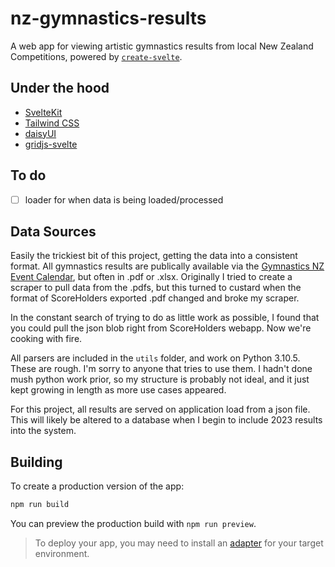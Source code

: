 # nz-gymnastics-results

A web app for viewing artistic gymnastics results from local New Zealand Competitions, powered by [`create-svelte`](https://github.com/sveltejs/kit/tree/master/packages/create-svelte).

## Under the hood
- [SvelteKit](https://kit.svelte.dev/)
- [Tailwind CSS](https://tailwindcss.com/docs/guides/sveltekit)
- [daisyUI](https://daisyui.com)
- [gridjs-svelte](https://github.com/iamyuu/gridjs-svelte)

## To do
- [ ] loader for when data is being loaded/processed

## Data Sources

Easily the trickiest bit of this project, getting the data into a consistent format. All gymnastics results are publically available via the [Gymnastics NZ Event Calendar](https://www.gymnasticsnz.com/events-calendar-results/), but often in .pdf or .xlsx. Originally I tried to create a scraper to pull data from the .pdfs, but this turned to custard when the format of ScoreHolders exported .pdf changed and broke my scraper. 

In the constant search of trying to do as little work as possible, I found that you could pull the json blob right from ScoreHolders webapp. Now we're cooking with fire. 

All parsers are included in the `utils` folder, and work on Python 3.10.5. These are rough. I'm sorry to anyone that tries to use them. I hadn't done mush python work prior, so my structure is probably not ideal, and it just kept growing in length as more use cases appeared. 

For this project, all results are served on application load from a json file. This will likely be altered to a database when I begin to include 2023 results into the system.

## Building

To create a production version of the app:

```bash
npm run build
```

You can preview the production build with `npm run preview`.

> To deploy your app, you may need to install an [adapter](https://kit.svelte.dev/docs/adapters) for your target environment.